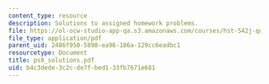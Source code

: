 ```yaml
---
content_type: resource
description: Solutions to assigned homework problems.
file: https://ol-ocw-studio-app-qa.s3.amazonaws.com/courses/hst-542j-quantitative-physiology-organ-transport-systems-spring-2004/b4c3dede3c2cde7fbed133fb7671e681_ps8_solutions.pdf
file_type: application/pdf
parent_uid: 2486f950-5898-ea96-186a-129cc6eadbc1
resourcetype: Document
title: ps8_solutions.pdf
uid: b4c3dede-3c2c-de7f-bed1-33fb7671e681
---
```

